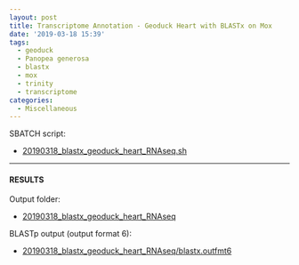 ```yaml
---
layout: post
title: Transcriptome Annotation - Geoduck Heart with BLASTx on Mox
date: '2019-03-18 15:39'
tags:
  - geoduck
  - Panopea generosa
  - blastx
  - mox
  - trinity
  - transcriptome
categories:
  - Miscellaneous
---
```



SBATCH script:

- [20190318_blastx_geoduck_heart_RNAseq.sh](https://raw.githubusercontent.com/RobertsLab/sams-notebook/master/sbatch_scripts/20190318_blastx_geoduck_heart_RNAseq.sh)


---

#### RESULTS

Output folder:

- [20190318_blastx_geoduck_heart_RNAseq](http://gannet.fish.washington.edu/Atumefaciens/20190318_blastx_geoduck_heart_RNAseq)

BLASTp output (output format 6):

- [20190318_blastx_geoduck_heart_RNAseq/blastx.outfmt6](http://gannet.fish.washington.edu/Atumefaciens/20190318_blastx_geoduck_heart_RNAseq/blastx.outfmt6)
